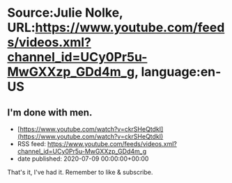 # Source:Julie Nolke, URL:https://www.youtube.com/feeds/videos.xml?channel_id=UCy0Pr5u-MwGXXzp_GDd4m_g, language:en-US

## I'm done with men.
 - [https://www.youtube.com/watch?v=ckrSHeQtdkI](https://www.youtube.com/watch?v=ckrSHeQtdkI)
 - RSS feed: https://www.youtube.com/feeds/videos.xml?channel_id=UCy0Pr5u-MwGXXzp_GDd4m_g
 - date published: 2020-07-09 00:00:00+00:00

That's it, I've had it. 
Remember to like & subscribe.

